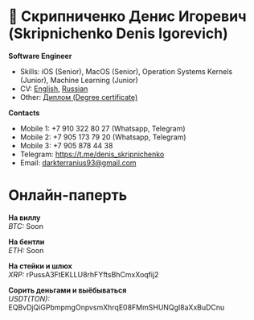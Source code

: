 # 👋 **Скрипниченко Денис Игоревич (Skripnichenko Denis Igorevich)**


**Software Engineer**
- Skills: iOS (Senior), MacOS (Senior), Operation Systems Kernels (Junior), Machine Learning (Junior)
- CV: [English](https://docs.google.com/document/d/1ugCpSL3C1MB3AqSBglNTvXr3_nBcw0thEt_Sz31eOQw/edit?usp=sharing), [Russian](https://docs.google.com/document/d/1CZIfP_wZQ76d8vUk-fXPHT02PdW7dQf8Wcc5QMrigYw/edit?usp=sharing)
- Other: [Диплом (Degree certificate)](https://drive.google.com/file/d/1M6RcBAsezVeqrr5GyNWu1DeNJ8VmYqOQ/view?usp=sharing)

**Contacts**
- Mobile 1: +7 910 322 80 27 (Whatsapp, Telegram)
- Mobile 2: +7 905 173 79 20 (Whatsapp, Telegram)
- Mobile 3: +7 905 878 44 38
- Telegram: https://t.me/denis_skripnichenko
- Email: darkterranius93@gmail.com

# **Онлайн-паперть**
**На виллу**\
*BTC:* Soon

**На бентли**\
*ETH:* Soon

**На стейки и шлюх**\
*XRP:* rPussA3FtEKLLU8rhFYftsBhCmxXoqfij2

**Сорить деньгами и выёбываться**\
*USDT(TON):* EQBvDjQiGPbmpmgOnpvsmXhrqE08FMmSHUNQgl8aXxBuDCnu
